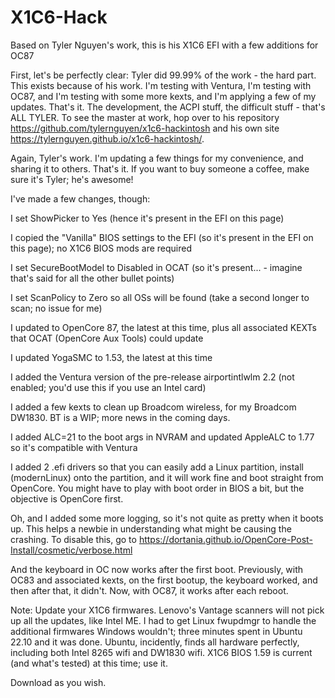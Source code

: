# X1C6-Hack
Based on Tyler Nguyen's work, this is his X1C6 EFI with a few additions for OC87

First, let's be perfectly clear:  Tyler did 99.99% of the work - the hard part.  This exists because of his work.  I'm testing with Ventura, I'm testing with OC87, and I'm testing with some more kexts, and I'm applying a few of my updates.  That's it.  The development, the ACPI stuff, the difficult stuff - that's ALL TYLER.  To see the master at work, hop over to his repository https://github.com/tylernguyen/x1c6-hackintosh and his own site https://tylernguyen.github.io/x1c6-hackintosh/.  

Again, Tyler's work.  I'm updating a few things for my convenience, and sharing it to others.  That's it.  If you want to buy someone a coffee, make sure it's Tyler; he's awesome! 

I've made a few changes, though: 

I set ShowPicker to Yes (hence it's present in the EFI on this page) 

I copied the "Vanilla" BIOS settings to the EFI (so it's present in the EFI on this page); no X1C6 BIOS mods are required

I set SecureBootModel to Disabled in OCAT (so it's present... - imagine that's said for all the other bullet points) 

I set ScanPolicy to Zero so all OSs will be found (take a second longer to scan; no issue for me) 

I updated to OpenCore 87, the latest at this time, plus all associated KEXTs that OCAT (OpenCore Aux Tools) could update

I updated YogaSMC to 1.53, the latest at this time

I added the Ventura version of the pre-release airportintlwlm 2.2 (not enabled; you'd use this if you use an Intel card) 

I added a few kexts to clean up Broadcom wireless, for my Broadcom DW1830.  BT is a WIP; more news in the coming days.

I added ALC=21 to the boot args in NVRAM and updated AppleALC to 1.77 so it's compatible with Ventura

I added 2 .efi drivers so that you can easily add a Linux partition, install (modernLinux) onto the partition, and it will work fine and boot straight from OpenCore.  You might have to play with boot order in BIOS a bit, but the objective is OpenCore first.  

Oh, and I added some more logging, so it's not quite as pretty when it boots up.  This helps a newbie in understanding what might be causing the crashing.  To disable this, go to https://dortania.github.io/OpenCore-Post-Install/cosmetic/verbose.html

And the keyboard in OC now works after the first boot.  Previously, with OC83 and associated kexts, on the first bootup, the keyboard worked, and then after that, it didn't.  Now, with OC87, it works after each reboot. 

Note:  Update your X1C6 firmwares.  Lenovo's Vantage scanners will not pick up all the updates, like Intel ME.  I had to get Linux fwupdmgr to handle the additional firmwares Windows wouldn't; three minutes spent in Ubuntu 22.10 and it was done.  Ubuntu, incidently, finds all hardware perfectly, including both Intel 8265 wifi and DW1830 wifi.  X1C6 BIOS 1.59 is current (and what's tested) at this time; use it.

Download as you wish.  
